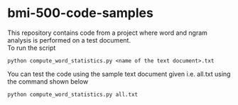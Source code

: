 # bmi-500-code-samples

This repository contains code from a project where word and ngram analysis is performed on a test document.
<br>
To run the script

`python compute_word_statistics.py <name of the text document>.txt`

You can test the code using the sample text document given i.e. all.txt using the command shown below

`python compute_word_statistics.py all.txt`